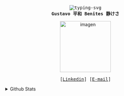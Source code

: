 <div align="justify">

  <p align="center">
    <samp>
      <br>
      <img
        src="https://readme-typing-svg.demolab.com?font=Iosevka&duration=4500&pause=2&color=FBD6FF&center=true&vCenter=true&width=435&lines=Hi+there!;I'm+S4v!0r%2C+a+student.;I+like+Linux+and+minimalistic+code.;By+the+way%2C+I+adore+cats."
        alt="typing-svg">
      <br>
      <b>
        Gustavo 平和 Benites 静けさ
      </b>
    </samp>
  </p>
  <p align="right"></p>

  <p align="center">
    <img src="https://i.ibb.co/80wDVgH/pixil-frame-0-6.png" alt="imagen" width="160">
  </p>
  <p align="center">
    <samp>
      [<a href="https://www.linkedin.com/in/egusbepe/">Linkedin</a>]
      [<a href="mailto:gbp17@outlook.com">E-mail</a>]
    </samp>
  </p>
</div>

<details><summary> Github Stats </summary><div align="center"><img src="https://github-readme-stats.vercel.app/api/top-langs?username=S4vi0r17&locale=en&hide_title=true&layout=compact&card_width=320&langs_count=6&theme=default&hide_border=true&order=2" height="150" alt="languages graph"  /></div></details>
